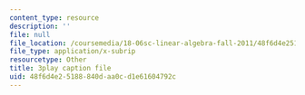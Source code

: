 ```yaml
---
content_type: resource
description: ''
file: null
file_location: /coursemedia/18-06sc-linear-algebra-fall-2011/48f6d4e25188840daa0cd1e61604792c_pSbafxDHdgE.srt
file_type: application/x-subrip
resourcetype: Other
title: 3play caption file
uid: 48f6d4e2-5188-840d-aa0c-d1e61604792c
---
```

